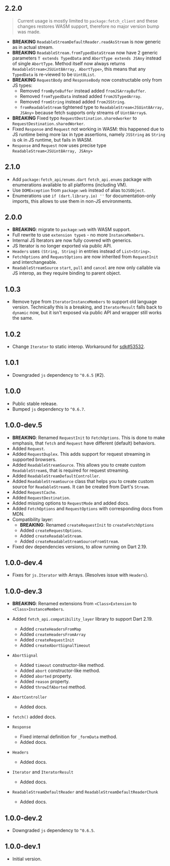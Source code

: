## 2.2.0

> Current usage is mostly limited to `package:fetch_client` and these changes
> restores WASM support, therefore no major version bump was made.

- **BREAKING** `ReadableStreamDefaultReader.readAsStream` is now generic as
  in actual stream.
- **BREAKING** `ReadableStream.fromTypedDataStream` now have 2 generic
  parameters `T extends TypedData` and `AbortType extends JSAny` instead of
  single `AbortType`.
  Method itself now always returns `ReadableStream<JSUint8Array, AbortType>`,
  this means that any `TypedData` is re-viewed to be `Uint8List`.
- **BREAKING** `RequestBody` and `ResponseBody` now constructable only from
  JS types:
  - Removed `fromByteBuffer` instead added `fromJSArrayBuffer`.
  - Removed `fromTypedData` instead added `fromJSTypedArray`.
  - Removed `fromString` instead added `fromJSString`.
  - `fromReadableStream` tightened type to `ReadableStream<JSUint8Array, JSAny>`
    because fetch supports only streams of `Uint8Array`s.
- **BREAKING** Fixed typo `RequestDestination.sharedworker` to
  `RequestDestination.sharedWorker`.
- Fixed `Response` and `Request` not working in WASM: this happened due to JS
  runtime being more lax in type assertions, namely `JSString` as `String` is
  ok in JS runtime, but fails in WASM.
- `Response` and `Request` now uses precise type
  `ReadableStream<JSUint8Array, JSAny>`

## 2.1.0

- Add `package:fetch_api/enums.dart` `fetch_api.enums` package with enumerations
  available to all platforms (including VM).
- Use `DOMException` from `package:web` instead of alias to`JSObject`.
- Enumerations use `if (dart.library.io) ''` for documentation-only imports,
  this allows to use them in non-JS environments.

## 2.0.0

- **BREAKING**: migrate to `package:web` with WASM support. 
- Full rewrite to use `extension type`s - no more `InstanceMembers`.
- Internal JS Iterators are now fully covered with generics.
- JS Iterator is no longer exported via public API.
- `Headers` uses `(String, String)` in entries instead of `List<String>`.
- `FetchOptions` and `RequestOptions` are now inherited from `RequestInit`
  and interchangeable.
- `ReadableStreamSource` `start`, `pull` and `cancel` are now only callable
  via JS interop, as they require binding to parent object.

## 1.0.3

- Remove type from `IteratorInstanceMembers` to support old language
  version.
  Technically this is a breaking, and `IteratorResult` falls back to `dynamic`
  now, but it isn't exposed via public API and wrapper still works the same.

## 1.0.2

- Change `Iterator` to static interop.
  Workaround for [sdk#53532](https://github.com/dart-lang/sdk/issues/53532).

## 1.0.1

- Downgraded `js` dependency to `^0.6.5` (#2).

## 1.0.0

- Public stable release.
- Bumped `js` dependency to `^0.6.7`.

## 1.0.0-dev.5

- **BREAKING**: Renamed `RequestInit` to `FetchOptions`.
  This is done to make emphasis, that `fetch` and `Request` have different
  (default) behaviors.
- Added `Request`.
- Added `RequestDuplex`. This adds support for request streaming in supported
  browsers.
- Added `ReadableStreamSource`. This allows you to create custom
  `ReadableStream`s, that is required for request streaming.
- Added `ReadableStreamDefaultController`.
- Added `ReadableStreamSource` class that helps you to create custom source
  for `ReadableStream`s. It can be created from Dart's `Stream`.
- Added `RequestCache`.
- Added `RequestDestination`.
- Added missing options to `RequestMode` and added docs.
- Added `FetchOptions` and `RequestOptions` with corresponding docs from MDN.
- Compatibility layer:
  - **BREAKING**: Renamed `createRequestInit` to `createFetchOptions`
  - Added `createRequestOptions`.
  - Added `createReadableStream`.
  - Added `createReadableStreamSourceFromStream`.
- Fixed dev dependencies versions, to allow running on Dart 2.19.


## 1.0.0-dev.4

- Fixes for `js.Iterator` with Arrays. (Resolves issue with `Headers`).

## 1.0.0-dev.3

- **BREAKING**: Renamed extensions from `<Class>Extension` to
  `<Class>InstanceMembers`.
- Added `fetch_api.compatibility_layer` library to support Dart 2.19.
  - Added `createHeadersFromMap`
  - Added `createHeadersFromArray` 
  - Added `createRequestInit`
  - Added `createAbortSignalTimeout`

- `AbortSignal`
  - Added `timeout` constructor-like method.
  - Added `abort` constructor-like method.
  - Added `aborted` property.
  - Added `reason` property.
  - Added `throwIfAborted` method.
- `AbortController`
  - Added docs.
- `fetch()` added docs.
- `Response`
  - Fixed internal definition for `_formData` method.
  - Added docs.
- `Headers`
  - Added docs.
- `Iterator` and `IteratorResult`
  - Added docs.
- `ReadableStreamDefaultReader` and `ReadableStreamDefaultReaderChunk`
  - Added docs.

## 1.0.0-dev.2

- Downgraded `js` dependency to `^0.6.5`.

## 1.0.0-dev.1

- Initial version.
